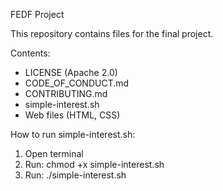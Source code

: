 FEDF Project

This repository contains files for the final project.

Contents:
- LICENSE (Apache 2.0)
- CODE_OF_CONDUCT.md
- CONTRIBUTING.md
- simple-interest.sh
- Web files (HTML, CSS)

How to run simple-interest.sh:
1. Open terminal
2. Run: chmod +x simple-interest.sh
3. Run: ./simple-interest.sh
